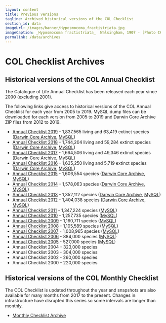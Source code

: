 ```yaml
---
layout: content
title: Previous versions
tagline: Archived historical versions of the COL Checklist
section_id: data
imageUrl: /images/banner/Hyposmocoma_fractistriata.jpg    
imageCaption: _Hyposmocoma fractistriata_  Walsingham, 1907 - [Photo CC By Donald Hobern](https://www.flickr.com/photos/dhobern/13442602504)
permalink: /data/archives
---
```

# COL Checklist Archives

## Historical versions of the COL Annual Checklist
The Catalogue of Life Annual Checklist has been released each year since 2000 (excluding 2001).

The following links give access to historical versions of the COL Annual Checklist for each year from 2005 to 2019. MySQL dump files can be downloaded for each version from 2005 to 2019 and Darwin Core Archive ZIP files from 2012 to 2019.

* [Annual Checklist 2019](/annual-checklist/2019) - 1,837,565 living and 63,419 extinct species ([Darwin Core Archive](http://download.catalogueoflife.org/col/annual/2019_dwca.zip), [MySQL](http://download.catalogueoflife.org/col/annual/2019_mysql.sql.gz))
* [Annual Checklist 2018](/annual-checklist/2018) - 1,744,204 living and 59,284 extinct species ([Darwin Core Archive](http://download.catalogueoflife.org/col/annual/2018_dwca.zip), [MySQL](http://download.catalogueoflife.org/col/annual/2018_mysql.sql.gz))
* [Annual Checklist 2017](/annual-checklist/2017) - 1,664,506 living and 49,346 extinct species ([Darwin Core Archive](http://download.catalogueoflife.org/col/annual/2017_dwca.zip), [MySQL](http://download.catalogueoflife.org/col/annual/2017_mysql.sql.gz))
* [Annual Checklist 2016](/annual-checklist/2016) - 1,635,250 living and 5,719 extinct species ([Darwin Core Archive](http://download.catalogueoflife.org/col/annual/2016_dwca.zip), [MySQL](http://download.catalogueoflife.org/col/annual/2016_mysql.sql.gz))
* [Annual Checklist 2015](/annual-checklist/2015) - 1,606,554 species ([Darwin Core Archive](http://download.catalogueoflife.org/col/annual/2015_dwca.zip), [MySQL](http://download.catalogueoflife.org/col/annual/2015_mysql.sql.gz))
* [Annual Checklist 2014](/annual-checklist/2014) - 1,578,063 species ([Darwin Core Archive](http://download.catalogueoflife.org/col/annual/2014_dwca.zip), [MySQL](http://download.catalogueoflife.org/col/annual/2014_mysql.sql.gz))
* [Annual Checklist 2013](/annual-checklist/2013) - 1,352,112 species ([Darwin Core Archive](http://download.catalogueoflife.org/col/annual/2013_dwca.zip), [MySQL](http://download.catalogueoflife.org/col/annual/2013_mysql.sql.gz))
* [Annual Checklist 2012](/annual-checklist/2012) - 1,404,038 species ([Darwin Core Archive](http://download.catalogueoflife.org/col/annual/2012_dwca.zip), [MySQL](http://download.catalogueoflife.org/col/annual/2012_mysql.sql.gz))
* [Annual Checklist 2011](/annual-checklist/2011) - 1,347,224 species ([MySQL](http://download.catalogueoflife.org/col/annual/2011_mysql.sql.gz))
* [Annual Checklist 2010](/annual-checklist/2010) - 1,257,735 species ([MySQL](http://download.catalogueoflife.org/col/annual/2010_mysql.sql.gz))
* [Annual Checklist 2009](/annual-checklist/2009) - 1,160,711 species ([MySQL](http://download.catalogueoflife.org/col/annual/2009_mysql.sql.gz))
* [Annual Checklist 2008](/annual-checklist/2008) - 1,105,589 species ([MySQL](http://download.catalogueoflife.org/col/annual/2008_mysql.sql.gz))
* [Annual Checklist 2007](/annual-checklist/2007) - 1,008,965 species ([MySQL](http://download.catalogueoflife.org/col/annual/2007_mysql.sql.gz))
* [Annual Checklist 2006](/annual-checklist/2006) - 884,000 species ([MySQL](http://download.catalogueoflife.org/col/annual/2006_mysql.sql.gz))
* [Annual Checklist 2005](/annual-checklist/2005) - 527,000 species ([MySQL](http://download.catalogueoflife.org/col/annual/2005_mysql.sql.gz))
* Annual Checklist 2004 - 323,000 species
* Annual Checklist 2003 - 304,000 species
* Annual Checklist 2002 - 260,000 species
* Annual Checklist 2000 - 220,000 species

## Historical versions of the COL Monthly Checklist

The COL Checklist is updated throughout the year and snapshots are also available for many months from 2017 to the present. Changes in infrastructure have disrupted this series so some intervals are longer than monthly.

* [Monthly Checklist Archive](https://download.catalogueoflife.org/col/monthly/)
